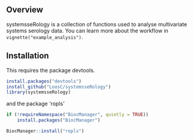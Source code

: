 
## Overview

systemsseRology is a collection of functions used to analyse
multivariate systems serology data. You can learn more about the
workflow in `vignette("example_analysis")`.

## Installation

This requires the package devtools.

``` r
install.packages("devtools")
install_github("LoosC/systemsseRology")
library(systemsseRology)
```
and the package 'ropls'

``` r
if (!requireNamespace("BiocManager", quietly = TRUE))
    install.packages("BiocManager")

BiocManager::install("ropls")
```
